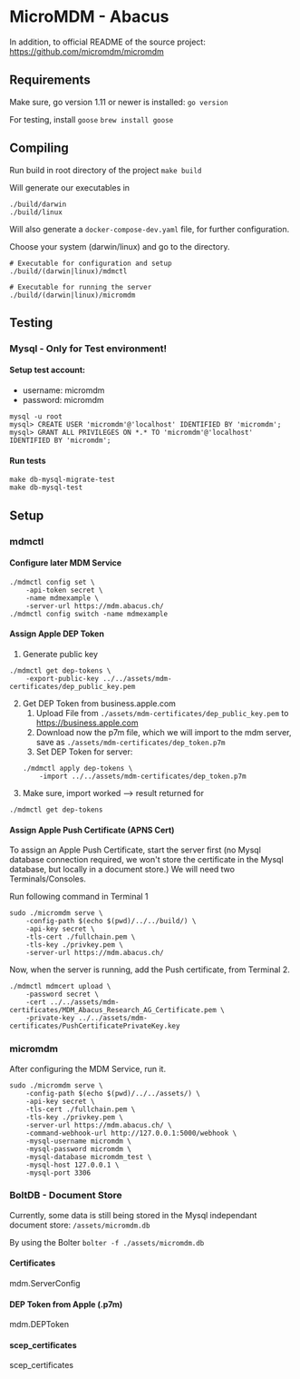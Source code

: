 # MicroMDM - Abacus
In addition, to official README of the source project: https://github.com/micromdm/micromdm

## Requirements

Make sure, go version 1.11 or newer is installed:
`go version`

For testing, install `goose`
`brew install goose`

## Compiling
Run build in root directory of the project
`make build`

Will generate our executables in 
```
./build/darwin
./build/linux
```

Will also generate a `docker-compose-dev.yaml` file, for further configuration.

Choose your system (darwin/linux) and go to the directory.

```
# Executable for configuration and setup
./build/(darwin|linux)/mdmctl

# Executable for running the server
./build/(darwin|linux)/micromdm
```

## Testing
### Mysql - Only for Test environment!
#### Setup test account:
* username: micromdm
* password: micromdm
```
mysql -u root
mysql> CREATE USER 'micromdm'@'localhost' IDENTIFIED BY 'micromdm';
mysql> GRANT ALL PRIVILEGES ON *.* TO 'micromdm'@'localhost' IDENTIFIED BY 'micromdm';
```
#### Run tests
```
make db-mysql-migrate-test
make db-mysql-test
```

## Setup
### mdmctl 
#### Configure later MDM Service
```
./mdmctl config set \
    -api-token secret \
    -name mdmexample \
    -server-url https://mdm.abacus.ch/
./mdmctl config switch -name mdmexample
```

#### Assign Apple DEP Token
1. Generate public key
```
./mdmctl get dep-tokens \
    -export-public-key ../../assets/mdm-certificates/dep_public_key.pem
```
2. Get DEP Token from business.apple.com
   1. Upload File from `./assets/mdm-certificates/dep_public_key.pem` to https://business.apple.com
   2. Download now the p7m file, which we will import to the mdm server, save as `./assets/mdm-certificates/dep_token.p7m`
   3. Set DEP Token for server:
   ```
   ./mdmctl apply dep-tokens \
       -import ../../assets/mdm-certificates/dep_token.p7m
   ```
3. Make sure, import worked --> result returned for
```
./mdmctl get dep-tokens
```

#### Assign Apple Push Certificate (APNS Cert)
To assign an Apple Push Certificate, start the server first (no Mysql database connection required, we won't store the certificate in the Mysql database, but locally in a document store.)
We will need two Terminals/Consoles.

Run following command in Terminal 1
```
sudo ./micromdm serve \
    -config-path $(echo $(pwd)/../../build/) \
    -api-key secret \
    -tls-cert ./fullchain.pem \
    -tls-key ./privkey.pem \
    -server-url https://mdm.abacus.ch/
```

Now, when the server is running, add the Push certificate, from Terminal 2.
```
./mdmctl mdmcert upload \
    -password secret \
    -cert ../../assets/mdm-certificates/MDM_Abacus_Research_AG_Certificate.pem \
    -private-key ../../assets/mdm-certificates/PushCertificatePrivateKey.key
```

### micromdm
After configuring the MDM Service, run it.

```
sudo ./micromdm serve \
    -config-path $(echo $(pwd)/../../assets/) \
    -api-key secret \
    -tls-cert ./fullchain.pem \
    -tls-key ./privkey.pem \
    -server-url https://mdm.abacus.ch/ \
    -command-webhook-url http://127.0.0.1:5000/webhook \
    -mysql-username micromdm \
    -mysql-password micromdm \
    -mysql-database micromdm_test \
    -mysql-host 127.0.0.1 \
    -mysql-port 3306
```

### BoltDB - Document Store
Currently, some data is still being stored in the Mysql independant document store:
`/assets/micromdm.db`

By using the Bolter
`bolter -f ./assets/micromdm.db`

#### Certificates
mdm.ServerConfig

#### DEP Token from Apple (.p7m)
mdm.DEPToken

#### scep_certificates
scep_certificates
